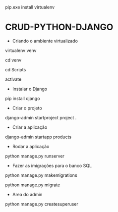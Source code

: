 pip.exe install virtualenv

# CRUD-PYTHON-DJANGO

* Criando o ambiente virtualizado

virtualenv venv

cd venv

cd Scripts

activate

* Instalar o Django

pip install django

* Criar o projeto

django-admin startproject project .

* Criar a aplicação

django-admin startapp products

* Rodar a aplicação

python manage.py runserver

* Fazer as imigrações para o banco SQL

python manage.py makemigrations

python manage.py migrate

* Area do admin

python manage.py createsuperuser
